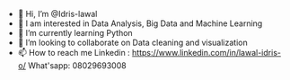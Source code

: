 - 👋 Hi, I’m @Idris-lawal
- 👀 I am interested in Data Analysis, Big Data and Machine Learning
- 🌱 I’m currently learning  Python
- 💞️ I’m looking to collaborate on Data cleaning and visualization
- 📫 How to reach me 
  Linkedin : https://www.linkedin.com/in/lawal-idris-o/
  What'sapp: 08029693008

<!---
Idris-lawal/Idris-lawal is a ✨ special ✨ repository because its `README.md` (this file) appears on your GitHub profile.
You can click the Preview link to take a look at your changes.
--->
